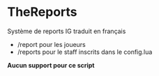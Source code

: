 # TheReports

Système de reports IG traduit en français

- /report pour les joueurs
- /reports pour le staff inscrits dans le config.lua

**Aucun support pour ce script**
